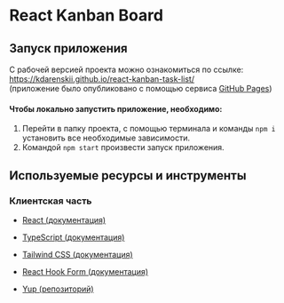 # React Kanban Board

## Запуск приложения

С рабочей версией проекта можно ознакомиться по ссылке: https://kdarenskii.github.io/react-kanban-task-list/  
(приложение было опубликовано с помощью сервиса [GitHub Pages](https://pages.github.com/))

#### Чтобы локально запустить приложение, необходимо:

1.  Перейти в папку проекта, с помощью терминала и команды `npm i` установить все необходимые зависимости.
2.  Командой `npm start` произвести запуск приложения.

## Используемые ресурсы и инструменты

### Клиентская часть

-   [React (документация)](https://reactjs.org/docs/getting-started.html)

-   [TypeScript (документация)](https://www.typescriptlang.org/docs/)

-   [Tailwind CSS (документация)](https://tailwindcss.com/docs/installation)

-   [React Hook Form (документация)](https://react-hook-form.com/get-started/)

-   [Yup (репозиторий)](https://github.com/jquense/yup)
